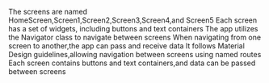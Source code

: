 The screens are named HomeScreen,Screen1,Screen2,Screen3,Screen4,and Screen5
Each screen has a set of widgets, including buttons and text containers 
The app utilizes the Navigator class to navigate between screens
When navigating from one screen to another,the app can pass and receive data
It follows Material Design guidelines,allowing navigation between screens using named routes 
Each screen contains buttons and text containers,and data can be passed between screens